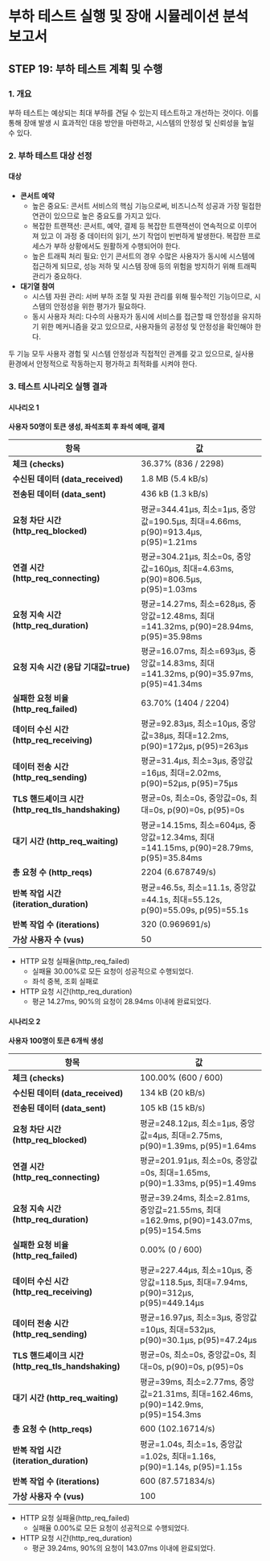 # 부하 테스트 실행 및 장애 시뮬레이션 분석 보고서

## **STEP 19: 부하 테스트 계획 및 수행**

### **1. 개요**

부하 테스트는 예상되는 최대 부하를 견딜 수 있는지 테스트하고 개선하는 것이다. 이를 통해 장애 발생 시 효과적인 대응 방안을 마련하고, 시스템의 안정성 및 신뢰성을 높일 수 있다.

### **2. 부하 테스트 대상 선정**

#### 대상

- **콘서트 예약**
    - 높은 중요도: 콘서트 서비스의 핵심 기능으로써, 비즈니스적 성공과 가장 밀접한 연관이 있으므로 높은 중요도를 가지고 있다.
    - 복잡한 트랜잭션: 콘서트, 예약, 결제 등 복잡한 트랜잭션이 연속적으로 이루어져 있고 이 과정 중 데이터의 읽기, 쓰기 작업이 빈번하게 발생한다. 복잡한 프로세스가 부하 상황에서도 원활하게 수행되어야
      한다.
    - 높은 트래픽 처리 필요: 인기 콘서트의 경우 수많은 사용자가 동시에 시스템에 접근하게 되므로, 성능 저하 및 시스템 장애 등의 위험을 방지하기 위해 트래픽 관리가 중요하다.
- **대기열 참여**
    - 시스템 자원 관리: 서버 부하 조절 및 자원 관리를 위해 필수적인 기능이므로, 시스템의 안정성을 위한 평가가 필요하다.
    - 동시 사용자 처리: 다수의 사용자가 동시에 서비스를 접근할 때 안정성을 유지하기 위한 메커니즘을 갖고 있으므로, 사용자들의 공정성 및 안정성을 확인해야 한다.

두 기능 모두 사용자 경험 및 시스템 안정성과 직접적인 관계를 갖고 있으므로, 실사용 환경에서 안정적으로 작동하는지 평가하고 최적화를 시켜야 한다.

### **3. 테스트 시나리오 실행 결과**

#### 시나리오 1

**사용자 50명이 토큰 생성, 좌석조회 후 좌석 예매, 결제**

| **항목**                                      | **값**                                                                        |
|---------------------------------------------|------------------------------------------------------------------------------|
| **체크 (checks)**                             | 36.37% (836 / 2298)                                                          |
| **수신된 데이터 (data_received)**                 | 1.8 MB (5.4 kB/s)                                                            |
| **전송된 데이터 (data_sent)**                     | 436 kB (1.3 kB/s)                                                            |
| **요청 차단 시간 (http_req_blocked)**             | 평균=344.41µs, 최소=1µs, 중앙값=190.5µs, 최대=4.66ms, p(90)=913.4µs, p(95)=1.21ms     |
| **연결 시간 (http_req_connecting)**             | 평균=304.21µs, 최소=0s, 중앙값=160µs, 최대=4.63ms, p(90)=806.5µs, p(95)=1.03ms        |
| **요청 지속 시간 (http_req_duration)**            | 평균=14.27ms, 최소=628µs, 중앙값=12.48ms, 최대=141.32ms, p(90)=28.94ms, p(95)=35.98ms |
| **요청 지속 시간 (응답 기대값=true)**                  | 평균=16.07ms, 최소=693µs, 중앙값=14.83ms, 최대=141.32ms, p(90)=35.97ms, p(95)=41.34ms |
| **실패한 요청 비율 (http_req_failed)**             | 63.70% (1404 / 2204)                                                         |
| **데이터 수신 시간 (http_req_receiving)**          | 평균=92.83µs, 최소=10µs, 중앙값=38µs, 최대=12.2ms, p(90)=172µs, p(95)=263µs           |
| **데이터 전송 시간 (http_req_sending)**            | 평균=31.4µs, 최소=3µs, 중앙값=16µs, 최대=2.02ms, p(90)=52µs, p(95)=75µs               |
| **TLS 핸드셰이크 시간 (http_req_tls_handshaking)** | 평균=0s, 최소=0s, 중앙값=0s, 최대=0s, p(90)=0s, p(95)=0s                              |
| **대기 시간 (http_req_waiting)**                | 평균=14.15ms, 최소=604µs, 중앙값=12.34ms, 최대=141.15ms, p(90)=28.79ms, p(95)=35.84ms |
| **총 요청 수 (http_reqs)**                      | 2204 (6.678749/s)                                                            |
| **반복 작업 시간 (iteration_duration)**           | 평균=46.5s, 최소=11.1s, 중앙값=44.1s, 최대=55.12s, p(90)=55.09s, p(95)=55.1s          |
| **반복 작업 수 (iterations)**                    | 320 (0.969691/s)                                                             |
| **가상 사용자 수 (vus)**                          | 50                                                                           |

- HTTP 요청 실패율(http_req_failed)
    - 실패율 30.00%로 모든 요청이 성공적으로 수행되었다.
    - 좌석 중복, 조회 실패로
- HTTP 요청 시간(http_req_duration)
    - 평균 14.27ms, 90%의 요청이 28.94ms 이내에 완료되었다.

#### 시나리오 2

**사용자 100명이 토큰 6개씩 생성**

| **항목**                                      | **값**                                                                         |
|---------------------------------------------|-------------------------------------------------------------------------------|
| **체크 (checks)**                             | 100.00% (600 / 600)                                                           |
| **수신된 데이터 (data_received)**                 | 134 kB (20 kB/s)                                                              |
| **전송된 데이터 (data_sent)**                     | 105 kB (15 kB/s)                                                              |
| **요청 차단 시간 (http_req_blocked)**             | 평균=248.12µs, 최소=1µs, 중앙값=4µs, 최대=2.75ms, p(90)=1.39ms, p(95)=1.64ms           |
| **연결 시간 (http_req_connecting)**             | 평균=201.91µs, 최소=0s, 중앙값=0s, 최대=1.65ms, p(90)=1.33ms, p(95)=1.49ms             |
| **요청 지속 시간 (http_req_duration)**            | 평균=39.24ms, 최소=2.81ms, 중앙값=21.55ms, 최대=162.9ms, p(90)=143.07ms, p(95)=154.5ms |
| **실패한 요청 비율 (http_req_failed)**             | 0.00% (0 / 600)                                                               |
| **데이터 수신 시간 (http_req_receiving)**          | 평균=227.44µs, 최소=10µs, 중앙값=118.5µs, 최대=7.94ms, p(90)=312µs, p(95)=449.14µs     |
| **데이터 전송 시간 (http_req_sending)**            | 평균=16.97µs, 최소=3µs, 중앙값=10µs, 최대=532µs, p(90)=30.1µs, p(95)=47.24µs           |
| **TLS 핸드셰이크 시간 (http_req_tls_handshaking)** | 평균=0s, 최소=0s, 중앙값=0s, 최대=0s, p(90)=0s, p(95)=0s                               |
| **대기 시간 (http_req_waiting)**                | 평균=39ms, 최소=2.77ms, 중앙값=21.31ms, 최대=162.46ms, p(90)=142.9ms, p(95)=154.3ms    |
| **총 요청 수 (http_reqs)**                      | 600 (102.16714/s)                                                             |
| **반복 작업 시간 (iteration_duration)**           | 평균=1.04s, 최소=1s, 중앙값=1.02s, 최대=1.16s, p(90)=1.14s, p(95)=1.15s                |
| **반복 작업 수 (iterations)**                    | 600 (87.571834/s)                                                             |
| **가상 사용자 수 (vus)**                          | 100                                                                           |

- HTTP 요청 실패율(http_req_failed)
    - 실패율 0.00%로 모든 요청이 성공적으로 수행되었다.
- HTTP 요청 시간(http_req_duration)
    - 평균 39.24ms, 90%의 요청이 143.07ms 이내에 완료되었다.
